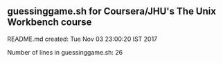 ## guessinggame.sh for Coursera/JHU's The Unix Workbench course

README.md created: Tue Nov 03 23:00:20 IST 2017

Number of lines in guessinggame.sh: 26
